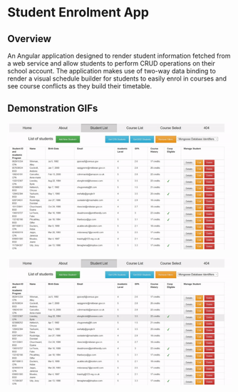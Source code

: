 # Student Enrolment App

## Overview

An Angular application designed to render student information
fetched from a web service and allow students to perform CRUD
operations on their school account. The application makes use of
two-way data binding to render a visual schedule builder for
students to easily enrol in courses and see course conflicts as
they build their timetable.


## Demonstration GIFs

![Student Enrolment App Timetable Demo](./demos/se1.gif)

![Student Enrolment App Update Student Demo](./demos/se2.gif)
